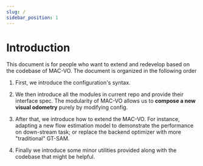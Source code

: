 ```yaml
---
slug: /
sidebar_position: 1
---
```



# Introduction

This document is for people who want to extend and redevelop based on the codebase of MAC-VO. The document is organized in the following order

1. First, we introduce the configuration's syntax.

2. We then introduce all the modules in current repo and provide their interface spec. The modularity of MAC-VO allows us to **compose a new visual odometry** purely by modifying config.

2. After that, we introduce how to extend the MAC-VO. For instance, adapting a new flow estimation model to demonstrate the performance on down-stream task; or replace the backend optimizer with more "traditional" GT-SAM.

3. Finally we introduce some minor utilities provided along with the codebase that might be helpful.

